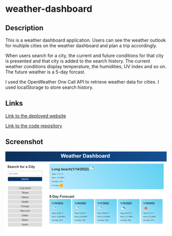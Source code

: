 # weather-dashboard
## Description
This is a weather dashboard application. Users can see the weather outlook for multiple cities on the weather dashboard and plan a trip accordingly.

When users search for a city, the current and future conditions for that city is presented and that city is added to the search history. The current weather conditions display temperature, the humidities, UV index and so on. 
The future weather is a 5-day forcast. 

I used the OpenWeather One Call API to retrieve weather data for cities. I used localStorage to store search history.
## Links
<p dir="auto"><a href="https://yanbud.github.io/weather-dashboard/">Link to the deployed website</a></p>
<p dir="auto"><a href="https://github.com/Yanbud/weather-dashboard">Link to the code repository</a></p>

## Screenshot
<p dir="auto"><img src="Screenshot.png" alt="Screenshot" style="max-width: 100%;" /></p>